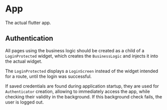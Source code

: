 # App

The actual flutter app.

## Authentication

All pages using the business logic should be created as a child of a `LoginProtected` widget, which creates the `BusinessLogic` and injects it into the actual widget.

The `LoginProtected` displays a `LoginScreen` instead of the widget intended for a route, until the login was successful.

If saved credentials are found during application startup, they are used for `Authenticator` creation, allowing to immediately access the app, while checking their validity in the background. If this background check fails, the user is logged out.
